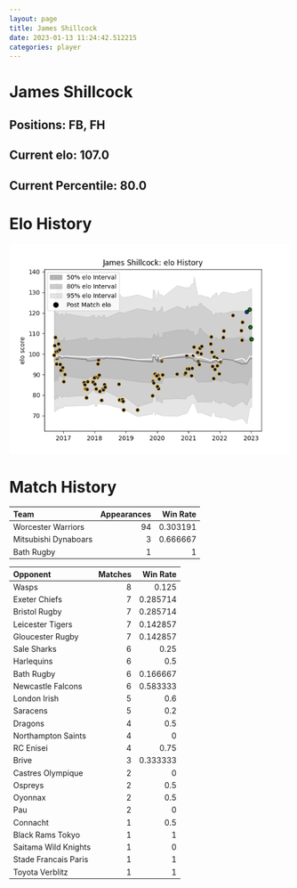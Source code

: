 ```yaml
---  
layout: page  
title: James Shillcock  
date: 2023-01-13 11:24:42.512215  
categories: player  
---
```

# James Shillcock

## Positions: FB, FH

## Current elo: 107.0

## Current Percentile: 80.0

# Elo History


![elo history](history_JamesShillcock.png)
# Match History


| Team                 |   Appearances |   Win Rate |
|:---------------------|--------------:|-----------:|
| Worcester Warriors   |            94 |   0.303191 |
| Mitsubishi Dynaboars |             3 |   0.666667 |
| Bath Rugby           |             1 |   1        |

| Opponent             |   Matches |   Win Rate |
|:---------------------|----------:|-----------:|
| Wasps                |         8 |   0.125    |
| Exeter Chiefs        |         7 |   0.285714 |
| Bristol Rugby        |         7 |   0.285714 |
| Leicester Tigers     |         7 |   0.142857 |
| Gloucester Rugby     |         7 |   0.142857 |
| Sale Sharks          |         6 |   0.25     |
| Harlequins           |         6 |   0.5      |
| Bath Rugby           |         6 |   0.166667 |
| Newcastle Falcons    |         6 |   0.583333 |
| London Irish         |         5 |   0.6      |
| Saracens             |         5 |   0.2      |
| Dragons              |         4 |   0.5      |
| Northampton Saints   |         4 |   0        |
| RC Enisei            |         4 |   0.75     |
| Brive                |         3 |   0.333333 |
| Castres Olympique    |         2 |   0        |
| Ospreys              |         2 |   0.5      |
| Oyonnax              |         2 |   0.5      |
| Pau                  |         2 |   0        |
| Connacht             |         1 |   0.5      |
| Black Rams Tokyo     |         1 |   1        |
| Saitama Wild Knights |         1 |   0        |
| Stade Francais Paris |         1 |   1        |
| Toyota Verblitz      |         1 |   1        |